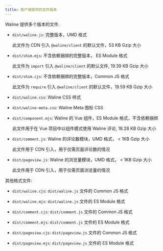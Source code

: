 ```yaml
---
title: 客户端提供的文件版本
---
```


Waline 提供多个版本的文件.

<!-- more -->

- `dist/waline.js`: 完整版本，UMD 格式

  此文件为 CDN 引入 `@waline/client` 的默认文件，53 KB Gzip 大小

- `dist/shim.mjs`: 不含依赖捆绑的完整版本， ES Module 格式

  此文件为 `import` 引入 `@waline/client` 的默认文件, 19.39 KB Gzip 大小

- `dist/shim.cjs`: 不含依赖捆绑的完整版本，Common JS 格式

  此文件为 `require` 引入 `@waline/client` 的默认文件，19.59 KB Gzip 大小

- `dist/waline.css`: Waline CSS 样式

- `dist/waline-meta.css`: Waline Meta 图标 CSS

- `dist/component.mjs`: Waline 的 Vue 组件，ES Module 格式，不含依赖捆绑

  此文件用于在 Vue 项目中以组件模式使用 Waline 评论, 18.28 KB Gzip 大小

- `dist/comment.js`: Waline 的评论数模块，UMD 格式， < 1KB Gzip 大小

  此文件用于 CDN 引入，用于仅需页面评论数的情况

- `dist/pageview.js`: Waline 的浏览量模块，UMD 格式， < 1KB Gzip 大小

  此文件用于 CDN 引入，用于仅需页面浏览量的情况

其他格式文件:

- `dist/waline.cjs`: `dist/waline.js` 文件的 Common JS 格式

- `dist/waline.mjs`: `dist/waline.js` 文件的 ES Module 格式

- `dist/comment.cjs`: `dist/comment.js` 文件的 Common JS 格式

- `dist/comment.mjs`: `dist/comment.js` 文件的 ES Module 格式

- `dist/pageview.cjs`: `dist/pageview.js` 文件的 Common JS 格式

- `dist/pageview.mjs`: `dist/pageview.js` 文件的 ES Module 格式
